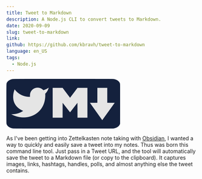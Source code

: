 ```yaml
---
title: Tweet to Markdown
description: A Node.js CLI to convert tweets to Markdown.
date: 2020-09-09
slug: tweet-to-markdown
link: 
github: https://github.com/kbravh/tweet-to-markdown
language: en_US
tags:
  - Node.js
---
```


![The Tweet to Markdown logo](./tweet-to-markdown.png)

As I've been getting into Zettelkasten note taking with [Obsidian](https://obsidian.md/), I wanted a way to quickly and easily save a tweet into my notes. Thus was born this command line tool. Just pass in a Tweet URL, and the tool will automatically save the tweet to a Markdown file (or copy to the clipboard). It captures images, links, hashtags, handles, polls, and almost anything else the tweet contains.